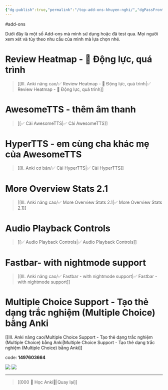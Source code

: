```yaml
---
{"dg-publish":true,"permalink":"/top-add-ons-khuyen-nghi/","dgPassFrontmatter":true}
---
```


#add-ons 

Dưới đây là một số Add-ons mà mình sử dụng hoặc đã test qua. 
Mọi người xem xét và tùy theo nhu cầu của mình mà lựa chọn nhé.

# Review Heatmap - 💪 Động lực, quá trình

> [[III. Anki nâng cao/✅ Review Heatmap - 💪 Động lực, quá trình\|✅ Review Heatmap - 💪 Động lực, quá trình]]


# AwesomeTTS - thêm âm thanh

> [[✅ Cài AwesomeTTS\|✅ Cài AwesomeTTS]]


# HyperTTS - em cùng cha khác mẹ của AwesomeTTS

> [[II. Anki cơ bản/✅ Cài HyperTTS\|✅ Cài HyperTTS]]


# More Overview Stats 2.1

> [[III. Anki nâng cao/✅ More Overview Stats 2.1\|✅ More Overview Stats 2.1]]


# Audio Playback Controls

> [[✅ Audio Playback Controls\|✅ Audio Playback Controls]]

# Fastbar- with nightmode support

> [[III. Anki nâng cao/✅ Fastbar - with nightmode support\|✅ Fastbar - with nightmode support]]




# Multiple Choice Support - Tạo thẻ dạng trắc nghiệm (Multiple Choice) bằng Anki
[[III. Anki nâng cao/Multiple Choice Support - Tạo thẻ dạng trắc nghiệm (Multiple Choice) bằng Anki\|Multiple Choice Support - Tạo thẻ dạng trắc nghiệm (Multiple Choice) bằng Anki]]

code: **1497603664**

![](https://i.imgur.com/QERgkECh.png)
![](https://i.imgur.com/LPsOO0el.png)

___

> [[000 🌟 Học Anki🌟\|Quay lại]]